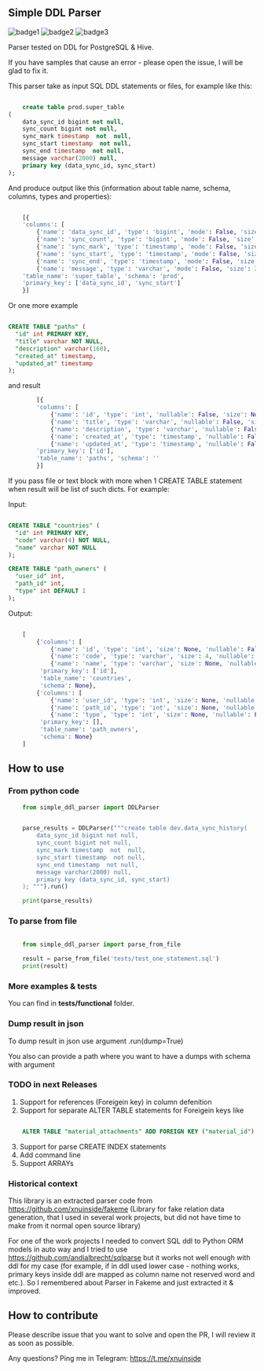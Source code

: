 ## Simple DDL Parser

![badge1](https://img.shields.io/pypi/v/simple-ddl-parser) ![badge2](https://img.shields.io/pypi/l/simple-ddl-parser) ![badge3](https://img.shields.io/pypi/pyversions/simple-ddl-parser) 

Parser tested on DDL for PostgreSQL & Hive.

If you have samples that cause an error - please open the issue, I will be glad to fix it.

This parser take as input SQL DDL statements or files, for example like this:

```sql

    create table prod.super_table
(
    data_sync_id bigint not null,
    sync_count bigint not null,
    sync_mark timestamp  not  null,
    sync_start timestamp  not null,
    sync_end timestamp  not null,
    message varchar(2000) null,
    primary key (data_sync_id, sync_start)
);

```

And produce output like this (information about table name, schema, columns, types and properties):

```python

    [{
    'columns': [
        {'name': 'data_sync_id', 'type': 'bigint', 'mode': False, 'size': None, 'default': None}, 
        {'name': 'sync_count', 'type': 'bigint', 'mode': False, 'size': None, 'default': None}, 
        {'name': 'sync_mark', 'type': 'timestamp', 'mode': False, 'size': None, 'default': None}, 
        {'name': 'sync_start', 'type': 'timestamp', 'mode': False, 'size': None, 'default': None}, 
        {'name': 'sync_end', 'type': 'timestamp', 'mode': False, 'size': None, 'default': None}, 
        {'name': 'message', 'type': 'varchar', 'mode': False, 'size': 2000, 'default': None}], 
    'table_name': 'super_table', 'schema': 'prod', 
    'primary_key': ['data_sync_id', 'sync_start']
    }]

```

Or one more example


```sql

CREATE TABLE "paths" (
  "id" int PRIMARY KEY,
  "title" varchar NOT NULL,
  "description" varchar(160),
  "created_at" timestamp,
  "updated_at" timestamp
);


```

and result

```python
        [{
        'columns': [
            {'name': 'id', 'type': 'int', 'nullable': False, 'size': None, 'default': None}, 
            {'name': 'title', 'type': 'varchar', 'nullable': False, 'size': None, 'default': None}, 
            {'name': 'description', 'type': 'varchar', 'nullable': False, 'size': 160, 'default': None}, 
            {'name': 'created_at', 'type': 'timestamp', 'nullable': False, 'size': None, 'default': None}, 
            {'name': 'updated_at', 'type': 'timestamp', 'nullable': False, 'size': None, 'default': None}], 
        'primary_key': ['id'], 
        'table_name': 'paths', 'schema': ''
        }]

```

If you pass file or text block with more when 1 CREATE TABLE statement when result will be list of such dicts. For example:

Input:

```sql

CREATE TABLE "countries" (
  "id" int PRIMARY KEY,
  "code" varchar(4) NOT NULL,
  "name" varchar NOT NULL
);

CREATE TABLE "path_owners" (
  "user_id" int,
  "path_id" int,
  "type" int DEFAULT 1
);

```
Output:

```python

    [
        {'columns': [
            {'name': 'id', 'type': 'int', 'size': None, 'nullable': False, 'default': None}, 
            {'name': 'code', 'type': 'varchar', 'size': 4, 'nullable': False, 'default': None}, 
            {'name': 'name', 'type': 'varchar', 'size': None, 'nullable': False, 'default': None}], 
         'primary_key': ['id'], 
         'table_name': 'countries', 
         'schema': None}, 
        {'columns': [
            {'name': 'user_id', 'type': 'int', 'size': None, 'nullable': False, 'default': None}, 
            {'name': 'path_id', 'type': 'int', 'size': None, 'nullable': False, 'default': None}, 
            {'name': 'type', 'type': 'int', 'size': None, 'nullable': False, 'default': 1}], 
         'primary_key': [], 
         'table_name': 'path_owners', 
         'schema': None}
    ]

```

## How to use

### From python code

```python
    from simple_ddl_parser import DDLParser


    parse_results = DDLParser("""create table dev.data_sync_history(
        data_sync_id bigint not null,
        sync_count bigint not null,
        sync_mark timestamp  not  null,
        sync_start timestamp  not null,
        sync_end timestamp  not null,
        message varchar(2000) null,
        primary key (data_sync_id, sync_start)
    ); """).run()

    print(parse_results) 

```

### To parse from file

```python
    
    from simple_ddl_parser import parse_from_file

    result = parse_from_file('tests/test_one_statement.sql')
    print(result)

```

### More examples & tests

You can find in **tests/functional** folder.

### Dump result in json

To dump result in json use argument .run(dump=True)


You also can provide a path where you want to have a dumps with schema with argument

### TODO in next Releases

1. Support for references (Foreigein key) in column defenition
2. Support for separate ALTER TABLE statements for Foreigein keys like

```sql

    ALTER TABLE "material_attachments" ADD FOREIGN KEY ("material_id") REFERENCES "materials" ("id");

```

3. Support for parse CREATE INDEX statements
4. Add command line
5. Support ARRAYs


### Historical context

This library is an extracted parser code from https://github.com/xnuinside/fakeme (Library for fake relation data generation, that I used in several work projects, but did not have time to make from it normal open source library)

For one of the work projects I needed to convert SQL ddl to Python ORM models in auto way and I tried to use https://github.com/andialbrecht/sqlparse but it works not well enough with ddl for my case (for example, if in ddl used lower case - nothing works, primary keys inside ddl are mapped as column name not reserved word and etc.).
So I remembered about Parser in Fakeme and just extracted it & improved. 


## How to contribute

Please describe issue that you want to solve and open the PR, I will review it as soon as possible.

Any questions? Ping me in Telegram: https://t.me/xnuinside 